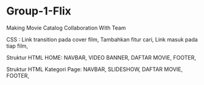 # Group-1-Flix

Making Movie Catalog Collaboration With Team

CSS :
Link transition pada cover film,
Tambahkan fitur cari,
Link masuk pada tiap film,


Struktur HTML HOME:
NAVBAR,
VIDEO BANNER,
DAFTAR MOVIE,
FOOTER,

Struktur HTML Kategori Page: 
NAVBAR,
SLIDESHOW,
DAFTAR MOVIE,
FOOTER,
